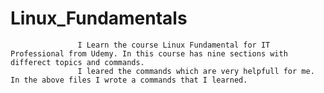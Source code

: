 # Linux_Fundamentals 

                   I Learn the course Linux Fundamental for IT Professional from Udemy. In this course has nine sections with differect topics and commands.
                   I leared the commands which are very helpfull for me. In the above files I wrote a commands that I learned.

                    
